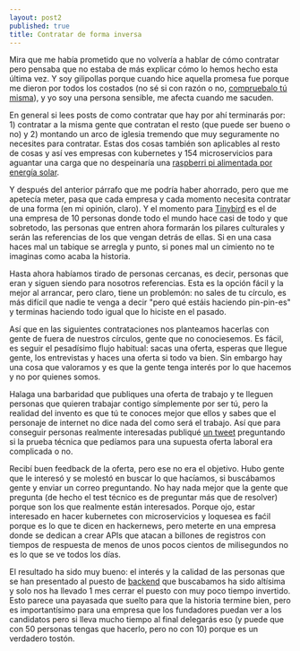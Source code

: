 ```yaml
---
layout: post2
published: true
title: Contratar de forma inversa
---
```


Mira que me había prometido que no volvería a hablar de cómo contratar pero pensaba que no estaba de más explicar cómo lo hemos hecho esta última vez. Y soy gilipollas porque cuando hice aquella promesa fue porque me dieron por todos los costados (no sé si con razón o no, [compruebalo tú misma](http://javisantana.com/2017/11/02/hiring-en-un-startup.html)), y yo soy una persona sensible, me afecta cuando me sacuden.

En general si lees posts de como contratar que hay por ahí terminarás por: 1) contratar a la misma gente que contratan el resto (que puede ser bueno o no) y 2) montando un arco de iglesia tremendo que muy seguramente no necesites para contratar. Estas dos cosas también son aplicables al resto de cosas y así ves empresas con kubernetes y 154 microservicios para aguantar una carga que no despeinaría una [raspberri pi alimentada por energía solar](https://solar.lowtechmagazine.com/2020/01/how-sustainable-is-a-solar-powered-website.html).

Y después del anterior párrafo que me podría haber ahorrado, pero que me apetecía meter, pasa que cada empresa y cada momento necesita contratar de una forma (en mi opinión, claro). Y el momento para [Tinybird](https://tinybird.co) es el de una empresa de 10 personas donde todo el mundo hace casi de todo y que sobretodo, las personas que entren ahora formarán los pilares culturales y serán las referencias de los que vengan detrás de ellas. Si en una casa haces mal un tabique se arregla y punto, si pones mal un cimiento no te imaginas como acaba la historia.

Hasta ahora habíamos tirado de personas cercanas, es decir, personas que eran y siguen siendo para nosotros referencias. Esta es la opción fácil y la mejor al arrancar, pero claro, tiene un problemón: no sales de tu círculo, es más difícil que nadie te venga a decir "pero qué estáis haciendo pin-pin-es" y terminas haciendo todo igual que lo hiciste en el pasado.

Así que en las siguientes contrataciones nos planteamos hacerlas con gente de fuera de nuestros círculos, gente que no conociesemos. Es fácil, es seguir el pesadísimo flujo habitual: sacas una oferta, esperas que llegue gente, los entrevistas y haces una oferta si todo va bien. Sin embargo hay una cosa que valoramos y es que la gente tenga interés por lo que hacemos y no por quienes somos.

Halaga una barbaridad que publiques una oferta de trabajo y te lleguen personas que quieren trabajar contigo símplemente por ser tú, pero la realidad del invento es que tú te conoces mejor que ellos y sabes que el personaje de internet no dice nada del como será el trabajo. Así que para conseguir personas realmente interesadas publiqué [un tweet](https://twitter.com/javisantana/status/1321502927656308736) preguntando si la prueba técnica que pedíamos para una supuesta oferta laboral era complicada o no.

Recibí buen feedback de la oferta, pero ese no era el objetivo. Hubo gente que le interesó y se molestó en buscar lo que hacíamos, si buscábamos gente y enviar un correo preguntando. No hay nada mejor que la gente que pregunta (de hecho el test técnico es de preguntar más que de resolver) porque son los que realmente están interesados. Porque ojo, estar interesado en hacer kubernetes con microservicios y loquesea es faćil porque es lo que te dicen en hackernews, pero meterte en una empresa donde se dedican a crear APIs que atacan a billones de registros con tiempos de respuesta de menos de unos pocos cientos de milisegundos no es lo que se ve todos los días.

El resultado ha sido muy bueno: el interés y la calidad de las personas que se han presentado al puesto de [backend](https://www.tinybird.co/jobs/backend-developer) que buscabamos ha sido altísima y solo nos ha llevado 1 mes cerrar el puesto con muy poco tiempo invertido. Esto parece una payasada que suelto para que la historia termine bien, pero es importantísimo para una empresa que los fundadores puedan ver a los candidatos pero si lleva mucho tiempo al final delegarás eso (y puede que con 50 personas tengas que hacerlo, pero no con 10) porque es un verdadero tostón.






